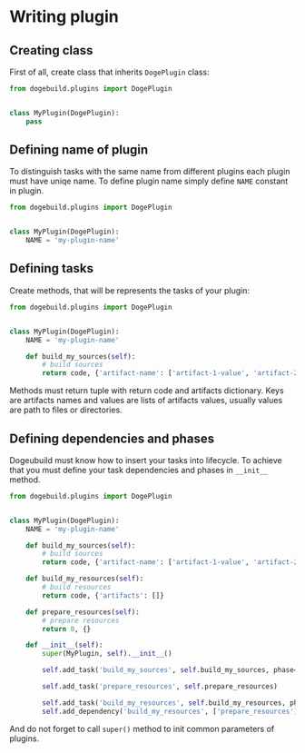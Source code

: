 # Writing plugin

## Creating class

First of all, create class that inherits `DogePlugin` class:

```python
from dogebuild.plugins import DogePlugin


class MyPlugin(DogePlugin):
    pass

```

## Defining name of plugin

To distinguish tasks with the same name from different plugins each plugin must have uniqe name.
To define plugin name simply define `NAME` constant in plugin. 

```python
from dogebuild.plugins import DogePlugin


class MyPlugin(DogePlugin):
    NAME = 'my-plugin-name'

```

## Defining tasks

Create methods, that will be represents the tasks of your plugin:

```python
from dogebuild.plugins import DogePlugin


class MyPlugin(DogePlugin):
    NAME = 'my-plugin-name'

    def build_my_sources(self):
        # build sources
        return code, {'artifact-name': ['artifact-1-value', 'artifact-2-value']}

```

Methods must return tuple with return code and artifacts dictionary.
Keys are artifacts names and values are lists of artifacts values, usually values are path to files or directories.

## Defining dependencies and phases

Dogeubuild must know how to insert your tasks into lifecycle.
To achieve that you must define your task dependencies and phases in `__init__` method.


```python
from dogebuild.plugins import DogePlugin


class MyPlugin(DogePlugin):
    NAME = 'my-plugin-name'

    def build_my_sources(self):
        # build sources
        return code, {'artifact-name': ['artifact-1-value', 'artifact-2-value']}

    def build_my_resources(self):
        # build resources
        return code, {'artifacts': []}

    def prepare_resources(self):
        # prepare resources
        return 0, {}

    def __init__(self):
        super(MyPlugin, self).__init__()

        self.add_task('build_my_sources', self.build_my_sources, phase='sources')

        self.add_task('prepare_resources', self.prepare_resources)

        self.add_task('build_my_resources', self.build_my_resources, phase='resources')
        self.add_dependency('build_my_resources', ['prepare_resources'])

```

And do not forget to call `super()` method to init common parameters of plugins.


